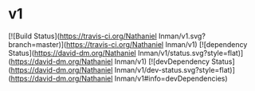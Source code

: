 v1
===================

[![Build Status](https://travis-ci.org/Nathaniel Inman/v1.svg?branch=master)](https://travis-ci.org/Nathaniel Inman/v1) [![dependency Status](https://david-dm.org/Nathaniel Inman/v1/status.svg?style=flat)](https://david-dm.org/Nathaniel Inman/v1) [![devDependency Status](https://david-dm.org/Nathaniel Inman/v1/dev-status.svg?style=flat)](https://david-dm.org/Nathaniel Inman/v1#info=devDependencies)
